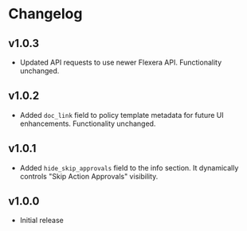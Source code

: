 # Changelog

## v1.0.3

- Updated API requests to use newer Flexera API. Functionality unchanged.

## v1.0.2

- Added `doc_link` field to policy template metadata for future UI enhancements. Functionality unchanged.

## v1.0.1

- Added `hide_skip_approvals` field to the info section. It dynamically controls "Skip Action Approvals" visibility.

## v1.0.0

- Initial release
